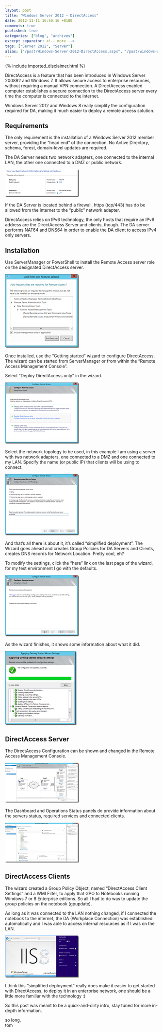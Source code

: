 ```yaml
---
layout: post
title: "Windows Server 2012 – DirectAccess"
date: 2012-11-11 16:50:16 +0100
comments: true
published: true
categories: ["blog", "archives"]
excerpt_separator: <!-- more -->
tags: ["Server 2012", "Server"]
alias: ["/post/Windows-Server-2012-DirectAccess.aspx", "/post/windows-server-2012-directaccess.aspx"]
---
```

<!-- more -->
{% include imported_disclaimer.html %}
<p>DirectAccess is a feature that has been introduced in Windows Server 2008R2 and Windows 7. It allows secure access to enterprise resources, without requiring a manual VPN connection. A DirectAccess enabled computer establishes a secure connection to the DirectAccess server every time the computer is connected to the internet.</p>  <p>Windows Server 2012 and Windows 8 really simplify the configuration required for DA, making it much easier to deploy a remote access solution.</p>  <h2>Requirements</h2>  <p>The only requirement is the installation of a Windows Server 2012 member server, providing the “head end” of the connection. No Active Directory, schema, forest, domain-level updates are required.</p>  <p>The DA Server needs two network adapters, one connected to the internal LAN, the other one connected to a DMZ or public network.</p>  <p><a href="/assets/image_454.png"><img title="image" style="border-left-width: 0px; border-right-width: 0px; border-bottom-width: 0px; display: inline; border-top-width: 0px" border="0" alt="image" src="/assets/image_thumb_452.png" width="244" height="92" /></a>&#160;</p>  <p>If the DA Server is located behind a firewall, https (tcp/443) has do be allowed from the internet to the “public” network adapter.</p>  <p>DirectAccess relies on IPv6 technology, the only hosts that require an IPv6 address are the DirectAccess Server and clients, though. The DA server performs NAT64 and DNS64 in order to enable the DA client to access IPv4 only servers.</p>  <h2></h2>  <h2>Installation</h2>  <p>Use ServerManager or PowerShell to install the Remote Access server role on the designated DirectAccess server.</p>  <p><a href="/assets/image_455.png"><img title="image" style="border-left-width: 0px; border-right-width: 0px; border-bottom-width: 0px; display: inline; border-top-width: 0px" border="0" alt="image" src="/assets/image_thumb_453.png" width="244" height="243" /></a> </p>  <p>Once installed, use the “Getting started” wizard to configure DirectAccess. The wizard can be started from ServerManager or from within the “Remote Access Management Console”.</p>  <p>Select “Deploy DirectAccess only” in the wizard.</p>  <p><a href="/assets/image_456.png"><img title="image" style="border-left-width: 0px; border-right-width: 0px; border-bottom-width: 0px; display: inline; border-top-width: 0px" border="0" alt="image" src="/assets/image_thumb_454.png" width="244" height="202" /></a> </p>  <p>Select the network topology to be used, in this example I am using a server with two network adapters, one connected to a DMZ and one connected to my LAN. Specify the name (or public IP) that clients will be using to connect. </p>  <p><a href="/assets/image_457.png"><img title="image" style="border-left-width: 0px; border-right-width: 0px; border-bottom-width: 0px; display: inline; border-top-width: 0px" border="0" alt="image" src="/assets/image_thumb_455.png" width="244" height="202" /></a> </p>  <p></p>  <p>And that’s all there is about it, it’s called “simplified deployment”. The Wizard goes ahead and creates Group Policies for DA Servers and Clients, creates DNS records for Network Location. Pretty cool, eh?</p>  <p>To modify the settings, click the “here” link on the last page of the wizard, for my test environment I go with the defaults.</p>  <p></p>  <p></p>  <p></p>  <p><a href="/assets/image_458.png"><img title="image" style="border-left-width: 0px; border-right-width: 0px; border-bottom-width: 0px; display: inline; border-top-width: 0px" border="0" alt="image" src="/assets/image_thumb_456.png" width="244" height="202" /></a></p>  <p>As the wizard finishes, it shows some information about what it did.</p>  <p><a href="/assets/image_459.png"><img title="image" style="border-left-width: 0px; border-right-width: 0px; border-bottom-width: 0px; display: inline; border-top-width: 0px" border="0" alt="image" src="/assets/image_thumb_457.png" width="236" height="244" /></a></p>  <h2>DirectAccess Server </h2>  <p>The DirectAccess Configuration can be shown and changed in the Remote Access Management Console.</p>  <p><a href="/assets/image_460.png"><img title="image" style="border-top: 0px; border-right: 0px; border-bottom: 0px; border-left: 0px; display: inline" border="0" alt="image" src="/assets/image_thumb_458.png" width="244" height="132" /></a> </p>  <p>The Dashboard and Operations Status panels do provide information about the servers status, required services and connected clients.</p>  <p><a href="/assets/image_461.png"><img title="image" style="border-top: 0px; border-right: 0px; border-bottom: 0px; border-left: 0px; display: inline" border="0" alt="image" src="/assets/image_thumb_459.png" width="244" height="132" /></a> </p>  <p></p>  <h2>DirectAccess Clients</h2>  <p>The wizard created a Group Policy Object, named “DirectAccess Client Settings” and a WMI Filter, to apply that GPO to Notebooks running Windows 7 or 8 Enterprise editions. So all I had to do was to update the group policies on the notebook (gpupdate). </p>  <p>As long as it was connected to the LAN nothing changed, if I connected the notebook to the internet, the DA (Workplace Connection) was established automatically and I was able to access internal resources as if I was on the LAN.</p>  <p><a href="/assets/image_462.png"><img title="image" style="border-top: 0px; border-right: 0px; border-bottom: 0px; border-left: 0px; display: inline" border="0" alt="image" src="/assets/image_thumb_460.png" width="244" height="139" /></a> </p>  <p>I think this “simplified deployment” really does make it easier to get started with DirectAccess, to deploy it in an enterprise network, one should be a little more familiar with the technology :) </p>  <p>So this post was meant to be a quick-and-dirty intro, stay tuned for more in-depth information.</p>  <p>so long,   <br />tom</p>
